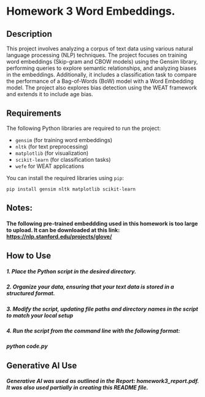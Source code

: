 # Homework 3 Word Embeddings.

## Description
This project involves analyzing a corpus of text data using various natural language processing (NLP) techniques. The project focuses on training word embeddings (Skip-gram and CBOW models) using the Gensim library, performing queries to explore semantic relationships, and analyzing biases in the embeddings. Additionally, it includes a classification task to compare the performance of a Bag-of-Words (BoW) model with a Word Embedding model. The project also explores bias detection using the WEAT framework and extends it to include age bias.

## Requirements
The following Python libraries are required to run the project:
- `gensim` (for training word embeddings)
- `nltk` (for text preprocessing)
- `matplotlib` (for visualization)
- `scikit-learn` (for classification tasks)
- `wefe` for WEAT applications

You can install the required libraries using `pip`:
```
pip install gensim nltk matplotlib scikit-learn
```

## Notes:
#### The following pre-trained embeddding used in this homework is too large to upload. It can be downloaded at this link: https://nlp.stanford.edu/projects/glove/

## How to Use
##### 1. Place the Python script in the desired directory.
##### 2. Organize your data, ensuring that your text data is stored in a structured format.
##### 3. Modify the script, updating file paths and directory names in the script to match your local setup
##### 4. Run the script from the command line with the following format:
##### python code.py

## Generative AI Use
##### Generative AI was used as outlined in the Report: homework3_report.pdf. It was also used partially in creating this README file.
